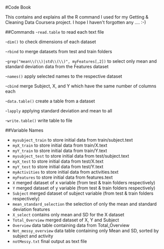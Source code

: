 #Code Book

This contains and explains all the R command I used for my Getting & Cleaning Data Coursera project.
I hope I haven't forgotten any .... :-)

##Commands
-`read.table` to read each text file

-`dim()` to check dimensions of each dataset

-`rbind` to merge datasets from test and train folders

-`grep("mean\\(\\)|std\\(\\)", myFeatures[,2])` to select only mean and standard deviation data from the Features dataset

-`names()` apply selected names to the respective dataset

-`cbind` merge Subject, X, and Y which have the same number of columns each

-`data.table()` create a table from a dataset

-`lapply` applying standard deviation and mean to all

-`write.table()` write table to file


##Variable Names
- `mysubject_train` to store initial data from train/subject.text
- `myX_train`       to store initial data from train/X.text
- `myY_train`       to store initial data from train/Y.text
- `mysubject_test`  to store initial data from test/subject.text
- `myX_test`        to store initial data from test/X.text
- `myY_test`        to store initial data from test/Y.text
- `myActivities`    to store initial data from activities.text
- `myFeatures`      to store initial data from features.text
- `X`               merged dataset of x variable (from test & train folders respectively)
- `Y`               merged dataset of y variable (from test & train folders respectively)
- `Subject`         merged dataset of subject variable (from test & train folders respectively)
- `mean_standard_selection` the selection of only the mean and standard deviation features
- `X_select`          contains only mean and SD for the X dataset
- `Total_Overview`  merged dataset of X, Y and Subject
- `Overview`        data table containing data from Total_Overview
- `Not_messy_overview` data table containing only Mean and SD, sorted by subject and activity
- `notMessy.txt`    final output as text file
